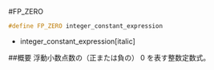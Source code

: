 #FP_ZERO
```cpp
#define FP_ZERO integer_constant_expression
```
* integer_constant_expression[italic]

##概要
浮動小数点数の（正または負の） 0 を表す整数定数式。
